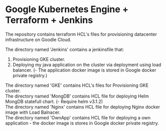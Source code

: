 # Google Kubernetes Engine + Terraform + Jenkins

The repository contains terraform HCL's files for provisioning datacenter infrastructure on Goodle Cloud.

The directory named 'Jenkins' contains a jenkinsfile that:
1. Provisioning GKE cluster.
2. Deploying my java application on the cluster via deployment using load balancer. (- The application docker image is stored in Google docker private registry.) 

The directory named 'GKE' contains HCL's files for Provisioning GKE cluster.<br>
The directory named 'MongDB' contains HCL file for deploying Helm MongDB statefull chart. (- Require helm v3.1.2)<br>
The directory named 'Nginx' contains HCL file for deploying Nginx docker image with Load Balnacer.<br>
The directory named 'OwnApp' contains HCL file for deploying a own application - the docker image is stores in Google docker private registry.


